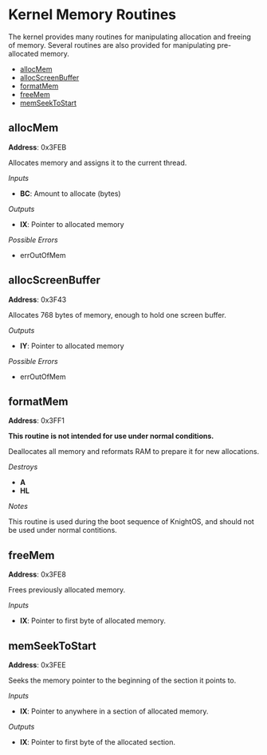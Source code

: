 # Kernel Memory Routines

The kernel provides many routines for manipulating allocation and freeing of memory.
Several routines are also provided for manipulating pre-allocated memory.

* [allocMem](#allocMem)
* [allocScreenBuffer](#allocscreenbuffer)
* [formatMem](#formatmem)
* [freeMem](#freemem)
* [memSeekToStart](#memseektostart)

## allocMem

**Address**: 0x3FEB

Allocates memory and assigns it to the current thread.

*Inputs*

* **BC**: Amount to allocate (bytes)

*Outputs*

* **IX**: Pointer to allocated memory

*Possible Errors*

* errOutOfMem

## allocScreenBuffer

**Address**: 0x3F43

Allocates 768 bytes of memory, enough to hold one screen buffer.

*Outputs*

* **IY**: Pointer to allocated memory

*Possible Errors*

* errOutOfMem

## formatMem

**Address**: 0x3FF1

**This routine is not intended for use under normal conditions.**

Deallocates all memory and reformats RAM to prepare it for new allocations.

*Destroys*

* **A**
* **HL**

*Notes*

This routine is used during the boot sequence of KnightOS, and should not be used under
normal contitions.

## freeMem

**Address**: 0x3FE8

Frees previously allocated memory.

*Inputs*

* **IX**: Pointer to first byte of allocated memory.

## memSeekToStart

**Address**: 0x3FEE

Seeks the memory pointer to the beginning of the section it points to.

*Inputs*

* **IX**: Pointer to anywhere in a section of allocated memory.

*Outputs*

* **IX**: Pointer to first byte of the allocated section.